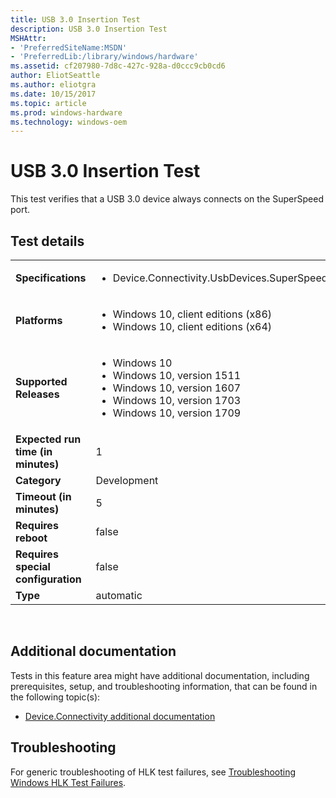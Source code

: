 ```yaml
---
title: USB 3.0 Insertion Test
description: USB 3.0 Insertion Test
MSHAttr:
- 'PreferredSiteName:MSDN'
- 'PreferredLib:/library/windows/hardware'
ms.assetid: cf207980-7d8c-427c-928a-d0ccc9cb0cd6
author: EliotSeattle
ms.author: eliotgra
ms.date: 10/15/2017
ms.topic: article
ms.prod: windows-hardware
ms.technology: windows-oem
---
```


# <span id="p_hlk_test.6a193c3a-d18b-468b-92bd-77166266a2df"></span>USB 3.0 Insertion Test


This test verifies that a USB 3.0 device always connects on the SuperSpeed port.

## Test details
|||
|---|---|
| **Specifications**  | <ul><li>Device.Connectivity.UsbDevices.SuperSpeedOnConnectViaUsb3Port</li></ul> |  
| **Platforms**   | <ul><li>Windows 10, client editions (x86)</li><li>Windows 10, client editions (x64)</li></ul> |
| **Supported Releases** | <ul><li>Windows 10</li><li>Windows 10, version 1511</li><li>Windows 10, version 1607</li><li>Windows 10, version 1703</li><li>Windows 10, version 1709</li></ul> |
|**Expected run time (in minutes)**| 1 |
|**Category**| Development |
|**Timeout (in minutes)**| 5 |
|**Requires reboot**| false |
|**Requires special configuration**| false |
|**Type**| automatic |

 

## <span id="Additional_documentation"></span><span id="additional_documentation"></span><span id="ADDITIONAL_DOCUMENTATION"></span>Additional documentation


Tests in this feature area might have additional documentation, including prerequisites, setup, and troubleshooting information, that can be found in the following topic(s):

-   [Device.Connectivity additional documentation](device-connectivity-additional-documentation.md)

## <span id="Troubleshooting"></span><span id="troubleshooting"></span><span id="TROUBLESHOOTING"></span>Troubleshooting


For generic troubleshooting of HLK test failures, see [Troubleshooting Windows HLK Test Failures](..\user\troubleshooting-windows-hlk-test-failures.md).

 

 






